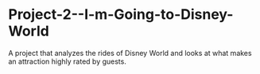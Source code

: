 # Project-2--I-m-Going-to-Disney-World
A project that analyzes the rides of Disney World and looks at what makes an attraction highly rated by guests.
